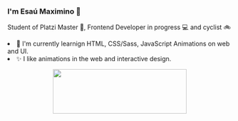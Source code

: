 ### I'm Esaú Maximino 👋
Student of Platzi Master 💚, Frontend Developer in progress 💻 and cyclist  🚲
<li>🔭 I'm currently learnign HTML, CSS/Sass, JavaScript Animations on web and UI.</li> 
<li>✨ I like animations in the web and interactive design.</li>
<p align="center">
  <img src="https://media.giphy.com/media/f9QQ8Z2HK5gRzH5EZj/giphy.gif" width="300px" height="100px" />
</p>


